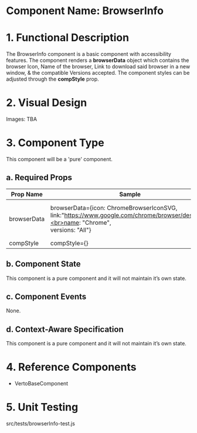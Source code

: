 # Component Name: BrowserInfo #

# 1. Functional Description #

The BrowserInfo component is a basic component with accessibility features. The component renders a **browserData** object which contains the browser Icon, Name of the browser, Link to download said browser in a new window, & the compatible Versions accepted. The component styles can be adjusted through the **compStyle** prop.

# 2. Visual Design #  

  Images: TBA

# 3. Component Type #

  This component will be a 'pure' component.

## a. Required Props ##

  |Prop Name | Sample | Description|
  |------------ | ------------ | ------------|
  |browserData | browserData={icon: ChromeBrowserIconSVG,<br> link:"https://www.google.com/chrome/browser/desktop/"<br>name: "Chrome",<br>versions: "All"} <br>| An object. Required. Contains browser info|
  |compStyle | compStyle={} | An object|

## b. Component State ##

  This component is a pure component and it will not maintain it’s own state.

## c. Component Events ##

  None.

## d. Context-Aware Specification ##

This component is a pure component and it will not maintain it’s own state.

# 4. Reference Components #

  - VertoBaseComponent

# 5. Unit Testing #

 src/tests/browserInfo-test.js

